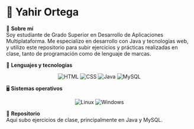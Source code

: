 # 👋 Yahir Ortega  

📌 **Sobre mí**  
Soy estudiante de Grado Superior en Desarrollo de Aplicaciones Multiplataforma. Me especializo en desarrollo con Java y tecnologías web, y utilizo este repositorio para subir ejercicios y prácticas realizadas en clase, tanto de programación como de lenguaje de marcas.  

🔹 **Lenguajes y tecnologías**  
<p align="center">
  <img src="https://skillicons.dev/icons?i=html" title="HTML" style="pointer-events: none;" />
  <img src="https://skillicons.dev/icons?i=css" title="CSS" style="pointer-events: none;" />
  <img src="https://skillicons.dev/icons?i=java" title="Java" style="pointer-events: none;" />
  <img src="https://skillicons.dev/icons?i=mysql" title="MySQL" style="pointer-events: none;" />
</p>

🖥 **Sistemas operativos**  
<p align="center">
  <img src="https://skillicons.dev/icons?i=linux" title="Linux" style="pointer-events: none;" />
  <img src="https://skillicons.dev/icons?i=windows" title="Windows" style="pointer-events: none;" />
</p>

📂 **Repositorio**  
Aquí subo ejercicios de clase, principalmente en Java y MySQL.  
